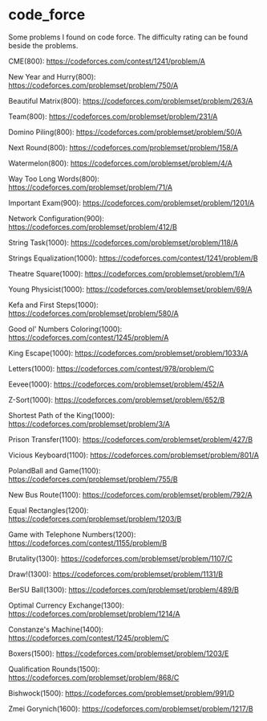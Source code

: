 # code_force
Some problems I found on code force. The difficulty rating can be found beside the problems.


CME(800): https://codeforces.com/contest/1241/problem/A

New Year and Hurry(800): https://codeforces.com/problemset/problem/750/A

Beautiful Matrix(800): https://codeforces.com/problemset/problem/263/A

Team(800): https://codeforces.com/problemset/problem/231/A

Domino Piling(800): https://codeforces.com/problemset/problem/50/A 

Next Round(800): https://codeforces.com/problemset/problem/158/A

Watermelon(800): https://codeforces.com/problemset/problem/4/A

Way Too Long Words(800): https://codeforces.com/problemset/problem/71/A

Important Exam(900): https://codeforces.com/problemset/problem/1201/A

Network Configuration(900): https://codeforces.com/problemset/problem/412/B

String Task(1000): https://codeforces.com/problemset/problem/118/A

Strings Equalization(1000): https://codeforces.com/contest/1241/problem/B

Theatre Square(1000): https://codeforces.com/problemset/problem/1/A

Young Physicist(1000): https://codeforces.com/problemset/problem/69/A

Kefa and First Steps(1000): https://codeforces.com/problemset/problem/580/A

Good ol' Numbers Coloring(1000): https://codeforces.com/contest/1245/problem/A

King Escape(1000): https://codeforces.com/problemset/problem/1033/A

Letters(1000): https://codeforces.com/contest/978/problem/C

Eevee(1000): https://codeforces.com/problemset/problem/452/A

Z-Sort(1000): https://codeforces.com/problemset/problem/652/B

Shortest Path of the King(1000): https://codeforces.com/problemset/problem/3/A

Prison Transfer(1100): https://codeforces.com/problemset/problem/427/B

Vicious Keyboard(1100): https://codeforces.com/problemset/problem/801/A

PolandBall and Game(1100): https://codeforces.com/problemset/problem/755/B

New Bus Route(1100): https://codeforces.com/problemset/problem/792/A

Equal Rectangles(1200): https://codeforces.com/problemset/problem/1203/B

Game with Telephone Numbers(1200): https://codeforces.com/contest/1155/problem/B

Brutality(1300): https://codeforces.com/problemset/problem/1107/C

Draw!(1300): https://codeforces.com/problemset/problem/1131/B

BerSU Ball(1300): https://codeforces.com/problemset/problem/489/B

Optimal Currency Exchange(1300): https://codeforces.com/problemset/problem/1214/A

Constanze's Machine(1400): https://codeforces.com/contest/1245/problem/C

Boxers(1500): https://codeforces.com/problemset/problem/1203/E

Qualification Rounds(1500): https://codeforces.com/problemset/problem/868/C

Bishwock(1500): https://codeforces.com/problemset/problem/991/D

Zmei Gorynich(1600): https://codeforces.com/problemset/problem/1217/B
